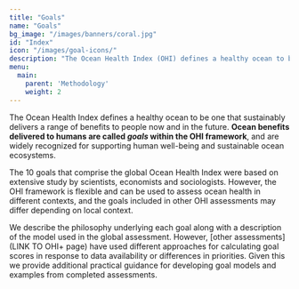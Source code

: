 ```yaml
---
title: "Goals"
name: "Goals"
bg_image: "/images/banners/coral.jpg"
id: "Index"
icon: "/images/goal-icons/"
description: "The Ocean Health Index (OHI) defines a healthy ocean to be one that sustainably delivers a range of benefits to people now and in the future."
menu:
  main:
    parent: 'Methodology'
    weight: 2
---
```


<!--## Ocean benefits delivered to humans now and in the future.-->


The Ocean Health Index defines a healthy ocean to be one that sustainably delivers a range of benefits to people now and in the future. **Ocean benefits delivered to humans are called _goals_ within the OHI framework**, and are widely recognized for supporting human well-being and sustainable ocean ecosystems.

The 10 goals that comprise the global Ocean Health Index were based on extensive study by scientists, economists and sociologists.  However, the OHI framework is flexible and can be used to assess ocean health in  different contexts, and the goals included in other OHI assessments may differ depending on local context. 

We describe the philosophy underlying each goal along with a description of the model used in the global assessment. However, [other assessments](LINK TO OHI+ page) have used different approaches for calculating goal scores in response to data availability or differences in priorities.  Given this we provide additional practical guidance for developing goal models and examples from completed assessments.